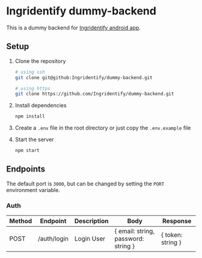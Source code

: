 # Ingridentify dummy-backend

This is a dummy backend for [Ingridentify android app](https://github.com/Ingridentify/Ingridentify).

## Setup

1. Clone the repository

   ```bash
   # using ssh
   git clone git@github:Ingridentify/dummy-backend.git

   # using https
   git clone https://github.com/Ingridentify/dummy-backend.git
   ```

2. Install dependencies

   ```bash
   npm install
   ```

3. Create a `.env` file in the root directory or just copy the `.env.example` file
4. Start the server

   ```bash
   npm start
   ```

## Endpoints

The default port is `3000`, but can be changed by setting the `PORT` environment variable.

### Auth

| Method | Endpoint    | Description | Body                                | Response          |
| ------ | ----------- | ----------- | ----------------------------------- | ----------------- |
| POST   | /auth/login | Login User  | { email: string, password: string } | { token: string } |
